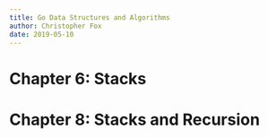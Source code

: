 ```yaml
---
title: Go Data Structures and Algorithms
author: Christopher Fox
date: 2019-05-10
---
```


Chapter 6: Stacks
=================

Chapter 8: Stacks and Recursion
===============================